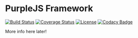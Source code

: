 PurpleJS Framework
==================

[![Build Status](https://travis-ci.org/purplejs/purplejs.svg?branch=master)](https://travis-ci.org/purplejs/purplejs)
[![Coverage Status](https://coveralls.io/repos/github/purplejs/purplejs/badge.svg?branch=master)](https://coveralls.io/github/purplejs/purplejs?branch=master)
[![License](https://img.shields.io/github/license/purplejs/purplejs.svg)](http://www.apache.org/licenses/LICENSE-2.0.html)
[![Codacy Badge](https://api.codacy.com/project/badge/Grade/55c594d118e54c9d86412109fef765c7)](https://www.codacy.com/app/purplejs/purplejs)

More info here later!

